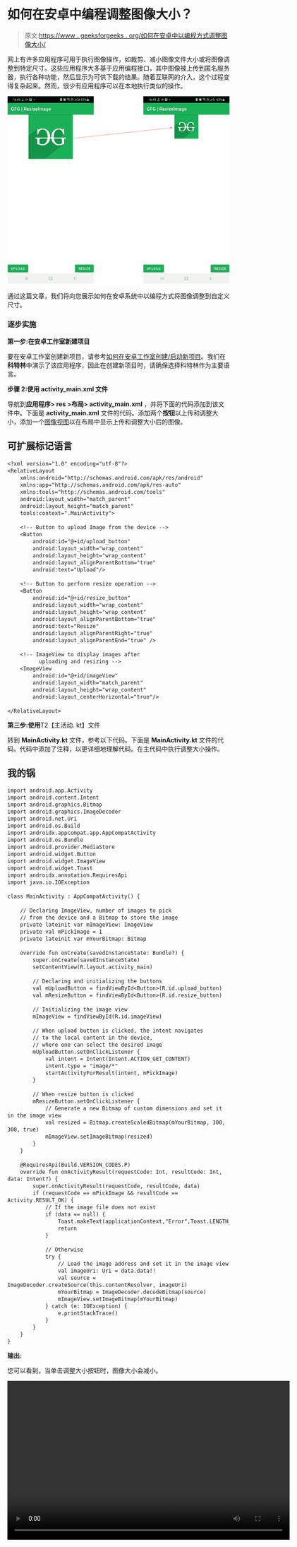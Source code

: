 # 如何在安卓中编程调整图像大小？

> 原文:[https://www . geeksforgeeks . org/如何在安卓中以编程方式调整图像大小/](https://www.geeksforgeeks.org/how-to-resize-images-programmatically-in-android/)

网上有许多应用程序可用于执行图像操作，如裁剪、减小图像文件大小或将图像调整到特定尺寸。这些应用程序大多基于应用编程接口，其中图像被上传到匿名服务器，执行各种功能，然后显示为可供下载的结果。随着互联网的介入，这个过程变得复杂起来。然而，很少有应用程序可以在本地执行类似的操作。

![](img/de45551ad7cd0e6a589c285a4ef903c5.png)

通过这篇文章，我们将向您展示如何在安卓系统中以编程方式将图像调整到自定义尺寸。

### 逐步实施

**第一步:在安卓工作室新建项目**

要在安卓工作室创建新项目，请参考[如何在安卓工作室创建/启动新项目](https://www.geeksforgeeks.org/android-how-to-create-start-a-new-project-in-android-studio/)。我们在**科特林**中演示了该应用程序，因此在创建新项目时，请确保选择科特林作为主要语言。

**步骤 2:使用 activity_main.xml 文件**

导航到**应用程序> res >布局> activity_main.xml** ，并将下面的代码添加到该文件中。下面是 **activity_main.xml** 文件的代码。添加两个**按钮**以上传和调整大小，添加一个[图像视图](https://www.geeksforgeeks.org/imageview-in-android-with-example/)以在布局中显示上传和调整大小后的图像。

## 可扩展标记语言

```
<?xml version="1.0" encoding="utf-8"?>
<RelativeLayout
    xmlns:android="http://schemas.android.com/apk/res/android"
    xmlns:app="http://schemas.android.com/apk/res-auto"
    xmlns:tools="http://schemas.android.com/tools"
    android:layout_width="match_parent"
    android:layout_height="match_parent"
    tools:context=".MainActivity">

    <!-- Button to upload Image from the device -->
    <Button
        android:id="@+id/upload_button"
        android:layout_width="wrap_content"
        android:layout_height="wrap_content"
        android:layout_alignParentBottom="true"
        android:text="Upload"/>

    <!-- Button to perform resize operation -->
    <Button
        android:id="@+id/resize_button"
        android:layout_width="wrap_content"
        android:layout_height="wrap_content"
        android:layout_alignParentBottom="true"
        android:text="Resize"
        android:layout_alignParentRight="true"
        android:layout_alignParentEnd="true" />

    <!-- ImageView to display images after
          uploading and resizing -->
    <ImageView
        android:id="@+id/imageView"
        android:layout_width="match_parent"
        android:layout_height="wrap_content"
        android:layout_centerHorizontal="true"/>

</RelativeLayout>
```

**第三步:使用**T2【主活动. kt】文件

转到 **MainActivity.kt** 文件，参考以下代码。下面是 **MainActivity.kt** 文件的代码。代码中添加了注释，以更详细地理解代码。在主代码中执行调整大小操作。

## 我的锅

```
import android.app.Activity
import android.content.Intent
import android.graphics.Bitmap
import android.graphics.ImageDecoder
import android.net.Uri
import android.os.Build
import androidx.appcompat.app.AppCompatActivity
import android.os.Bundle
import android.provider.MediaStore
import android.widget.Button
import android.widget.ImageView
import android.widget.Toast
import androidx.annotation.RequiresApi
import java.io.IOException

class MainActivity : AppCompatActivity() {

    // Declaring ImageView, number of images to pick
    // from the device and a Bitmap to store the image
    private lateinit var mImageView: ImageView
    private val mPickImage = 1
    private lateinit var mYourBitmap: Bitmap

    override fun onCreate(savedInstanceState: Bundle?) {
        super.onCreate(savedInstanceState)
        setContentView(R.layout.activity_main)

        // Declaring and initializing the buttons
        val mUploadButton = findViewById<Button>(R.id.upload_button)
        val mResizeButton = findViewById<Button>(R.id.resize_button)

        // Initializing the image view
        mImageView = findViewById(R.id.imageView)

        // When upload button is clicked, the intent navigates
        // to the local content in the device,
        // where one can select the desired image
        mUploadButton.setOnClickListener {
            val intent = Intent(Intent.ACTION_GET_CONTENT)
            intent.type = "image/*"
            startActivityForResult(intent, mPickImage)
        }

        // When resize button is clicked
        mResizeButton.setOnClickListener {
            // Generate a new Bitmap of custom dimensions and set it in the image view
            val resized = Bitmap.createScaledBitmap(mYourBitmap, 300, 300, true)
            mImageView.setImageBitmap(resized)
        }
    }

    @RequiresApi(Build.VERSION_CODES.P)
    override fun onActivityResult(requestCode: Int, resultCode: Int, data: Intent?) {
        super.onActivityResult(requestCode, resultCode, data)
        if (requestCode == mPickImage && resultCode == Activity.RESULT_OK) {
            // If the image file does not exist
            if (data == null) {
                Toast.makeText(applicationContext,"Error",Toast.LENGTH_SHORT).show()
                return
            }

            // Otherwise
            try {
                // Load the image address and set it in the image view
                val imageUri: Uri = data.data!!
                val source = ImageDecoder.createSource(this.contentResolver, imageUri)
                mYourBitmap = ImageDecoder.decodeBitmap(source)
                mImageView.setImageBitmap(mYourBitmap)
            } catch (e: IOException) {
                e.printStackTrace()
            }
        }
    }
}
```

**输出:**

您可以看到，当单击调整大小按钮时，图像大小会减小。

<video class="wp-video-shortcode" id="video-659847-1" width="640" height="360" preload="metadata" controls=""><source type="video/mp4" src="https://media.geeksforgeeks.org/wp-content/uploads/20210804112618/284.mp4?_=1">[https://media.geeksforgeeks.org/wp-content/uploads/20210804112618/284.mp4](https://media.geeksforgeeks.org/wp-content/uploads/20210804112618/284.mp4)</video>